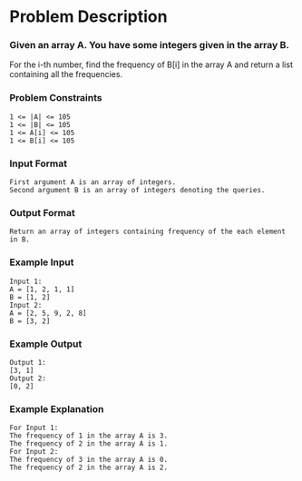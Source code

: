 # Problem Description

### Given an array A. You have some integers given in the array B.

For the i-th number, find the frequency of B[i] in the array A and return a list containing all the frequencies.

### Problem Constraints

```
1 <= |A| <= 105
1 <= |B| <= 105
1 <= A[i] <= 105
1 <= B[i] <= 105
```

### Input Format

```
First argument A is an array of integers.
Second argument B is an array of integers denoting the queries.
```

### Output Format

```
Return an array of integers containing frequency of the each element in B.
```

### Example Input

```
Input 1:
A = [1, 2, 1, 1]
B = [1, 2]
Input 2:
A = [2, 5, 9, 2, 8]
B = [3, 2]

```

### Example Output

```
Output 1:
[3, 1]
Output 2:
[0, 2]
```

### Example Explanation

```
For Input 1:
The frequency of 1 in the array A is 3.
The frequency of 2 in the array A is 1.
For Input 2:
The frequency of 3 in the array A is 0.
The frequency of 2 in the array A is 2.
```
